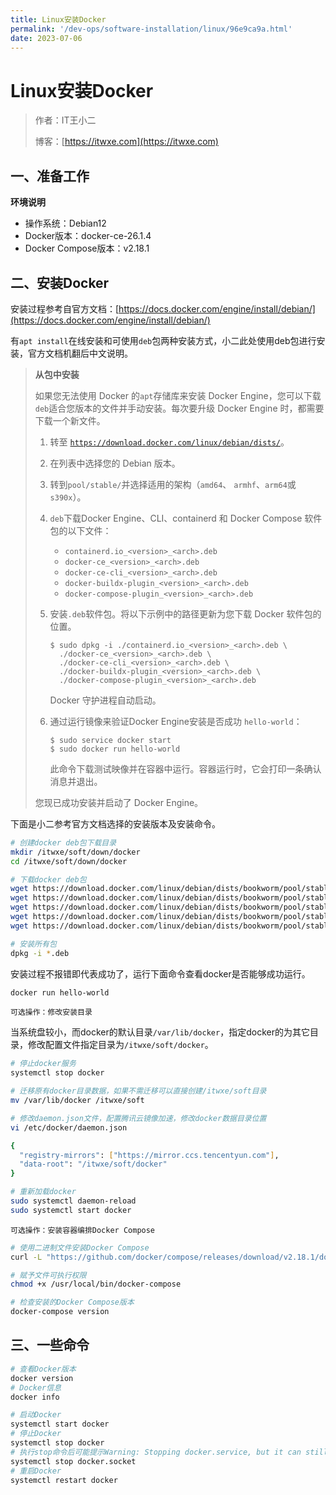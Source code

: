 ```yaml
---
title: Linux安装Docker
permalink: '/dev-ops/software-installation/linux/96e9ca9a.html'
date: 2023-07-06
---
```


# Linux安装Docker

> 作者：IT王小二
>
> 博客：[https://itwxe.com](https://itwxe.com)

## 一、准备工作

**环境说明**

- 操作系统：Debian12
- Docker版本：docker-ce-26.1.4
- Docker Compose版本：v2.18.1

## 二、安装Docker

安装过程参考自官方文档：[https://docs.docker.com/engine/install/debian/](https://docs.docker.com/engine/install/debian/)

有`apt install`在线安装和可使用`deb`包两种安装方式，小二此处使用deb包进行安装，官方文档机翻后中文说明。

> **从包中安装**
>
> 如果您无法使用 Docker 的`apt`存储库来安装 Docker Engine，您可以下载`deb`适合您版本的文件并手动安装。每次要升级 Docker Engine 时，都需要下载一个新文件。
>
> 1. 转至 [`https://download.docker.com/linux/debian/dists/`](https://download.docker.com/linux/debian/dists/)。
>
> 2. 在列表中选择您的 Debian 版本。
>
> 3. 转到`pool/stable/`并选择适用的架构（`amd64`、 `armhf`、`arm64`或`s390x`）。
>
> 4. `deb`下载Docker Engine、CLI、containerd 和 Docker Compose 软件包的以下文件：
>
>    - `containerd.io_<version>_<arch>.deb`
>    - `docker-ce_<version>_<arch>.deb`
>    - `docker-ce-cli_<version>_<arch>.deb`
>    - `docker-buildx-plugin_<version>_<arch>.deb`
>    - `docker-compose-plugin_<version>_<arch>.deb`
>
> 5. 安装`.deb`软件包。将以下示例中的路径更新为您下载 Docker 软件包的位置。
>
>    
>
>    ```console
>    $ sudo dpkg -i ./containerd.io_<version>_<arch>.deb \
>      ./docker-ce_<version>_<arch>.deb \
>      ./docker-ce-cli_<version>_<arch>.deb \
>      ./docker-buildx-plugin_<version>_<arch>.deb \
>      ./docker-compose-plugin_<version>_<arch>.deb
>    ```
>
>    Docker 守护进程自动启动。
>
> 6. 通过运行镜像来验证Docker Engine安装是否成功 `hello-world`：
>
>    
>
>    ```console
>    $ sudo service docker start
>    $ sudo docker run hello-world
>    ```
>
>    此命令下载测试映像并在容器中运行。容器运行时，它会打印一条确认消息并退出。
>
> 您现已成功安装并启动了 Docker Engine。

下面是小二参考官方文档选择的安装版本及安装命令。

```bash
# 创建docker deb包下载目录
mkdir /itwxe/soft/down/docker
cd /itwxe/soft/down/docker

# 下载docker deb包
wget https://download.docker.com/linux/debian/dists/bookworm/pool/stable/amd64/containerd.io_1.6.33-1_amd64.deb
wget https://download.docker.com/linux/debian/dists/bookworm/pool/stable/amd64/docker-buildx-plugin_0.14.1-1~debian.12~bookworm_amd64.deb
wget https://download.docker.com/linux/debian/dists/bookworm/pool/stable/amd64/docker-ce-cli_26.1.4-1~debian.12~bookworm_amd64.deb
wget https://download.docker.com/linux/debian/dists/bookworm/pool/stable/amd64/docker-ce_26.1.4-1~debian.12~bookworm_amd64.deb
wget https://download.docker.com/linux/debian/dists/bookworm/pool/stable/amd64/docker-compose-plugin_2.26.1-1~debian.12~bookworm_amd64.deb

# 安装所有包
dpkg -i *.deb
```

安装过程不报错即代表成功了，运行下面命令查看docker是否能够成功运行。

```bash
docker run hello-world
```

`可选操作：修改安装目录`

当系统盘较小，而docker的默认目录`/var/lib/docker`，指定docker的为其它目录，修改配置文件指定目录为`/itwxe/soft/docker`。

```bash
# 停止docker服务
systemctl stop docker

# 迁移原有docker目录数据，如果不需迁移可以直接创建/itwxe/soft目录
mv /var/lib/docker /itwxe/soft

# 修改daemon.json文件，配置腾讯云镜像加速，修改docker数据目录位置
vi /etc/docker/daemon.json

{
  "registry-mirrors": ["https://mirror.ccs.tencentyun.com"],
  "data-root": "/itwxe/soft/docker"
}

# 重新加载docker
sudo systemctl daemon-reload
sudo systemctl start docker
```

`可选操作：安装容器编排Docker Compose`

```bash
# 使用二进制文件安装Docker Compose
curl -L "https://github.com/docker/compose/releases/download/v2.18.1/docker-compose-$(uname -s)-$(uname -m)" -o /usr/local/bin/docker-compose

# 赋予文件可执行权限
chmod +x /usr/local/bin/docker-compose

# 检查安装的Docker Compose版本
docker-compose version
```

## 三、一些命令

```bash
# 查看Docker版本
docker version
# Docker信息
docker info

# 启动Docker
systemctl start docker
# 停止Docker
systemctl stop docker
# 执行stop命令后可能提示Warning: Stopping docker.service, but it can still be activated by: docker.socket，此时如果执行docker相关命令docker会自动唤醒，如果不需要自动唤醒需要执行
systemctl stop docker.socket
# 重启Docker
systemctl restart docker
```